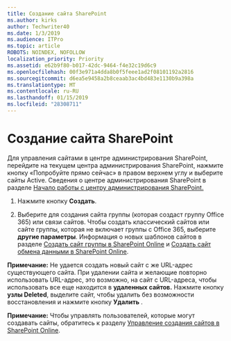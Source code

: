 ```yaml
---
title: Создание сайта SharePoint
ms.author: kirks
author: Techwriter40
ms.date: 1/3/2019
ms.audience: ITPro
ms.topic: article
ROBOTS: NOINDEX, NOFOLLOW
localization_priority: Priority
ms.assetid: e62b9f80-b017-42dc-9464-f4e32c19d6c9
ms.openlocfilehash: 00f3e971a4dda8b0f5feee1ad2f08101192a2816
ms.sourcegitcommit: d6ea5e9458a2b8ceaab3ac4bd483e1130b9a398a
ms.translationtype: MT
ms.contentlocale: ru-RU
ms.lasthandoff: 01/15/2019
ms.locfileid: "28308711"
---
```

# <a name="create-a-sharepoint-site"></a>Создание сайта SharePoint

Для управления сайтами в центре администрирования SharePoint, перейдите на текущем центра администрирования SharePoint, нажмите кнопку «Попробуйте прямо сейчас» в правом верхнем углу и выберите сайты Active. Сведения о центре администрирования SharePoint в разделе [Начало работы с центру администрирования SharePoint.](https://docs.microsoft.com/en-us/sharepoint/get-started-new-admin-center)
  
1. Нажмите кнопку **Создать**. 
    
2. Выберите для создания сайта группы (которая создаст группу Office 365) или связи сайтов. Чтобы создать классический сайтов или сайте группы, которая не включает группы с Office 365, выберите **другие параметры**. Информация о новых шаблонов сайтов в разделе [Создать сайт группы в SharePoint Online](https://support.office.com/en-us/article/create-a-team-site-in-sharepoint-ef10c1e7-15f3-42a3-98aa-b5972711777d?ui=en-US&amp;rs=en-US&amp;ad=US) и [Создать сайт обмена данными в SharePoint Online](https://support.office.com/article/7fb44b20-a72f-4d2c-9173-fc8f59ba50eb).
  
 **Примечание:** Не удается создать новый сайт с же URL-адрес существующего сайта. При удалении сайта и желающие повторно использовать URL-адрес, это возможно, на сайт с URL-адреса, чтобы использовать все еще находится в **удаленных сайтов.** Нажмите кнопку **узлы Deleted**, выделите сайт, чтобы удалить без возможности восстановления и нажмите кнопку **Удалить** . 
  
 **Примечание:** Чтобы управлять пользователей, которые могут создавать сайты, обратитесь к разделу [Управление создания сайтов в SharePoint Online](https://docs.microsoft.com/en-us/sharepoint/manage-site-creation).
    


